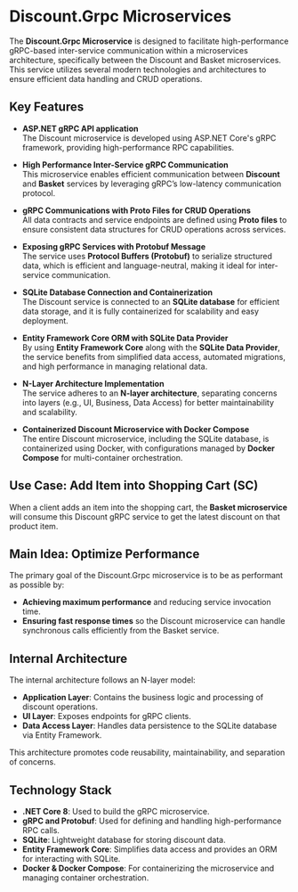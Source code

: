 # Discount.Grpc Microservices

The **Discount.Grpc Microservice** is designed to facilitate high-performance gRPC-based inter-service communication within a microservices architecture, specifically between the Discount and Basket microservices. This service utilizes several modern technologies and architectures to ensure efficient data handling and CRUD operations.

## Key Features

- **ASP.NET gRPC API application**  
  The Discount microservice is developed using ASP.NET Core's gRPC framework, providing high-performance RPC capabilities.

- **High Performance Inter-Service gRPC Communication**  
  This microservice enables efficient communication between **Discount** and **Basket** services by leveraging gRPC’s low-latency communication protocol.

- **gRPC Communications with Proto Files for CRUD Operations**  
  All data contracts and service endpoints are defined using **Proto files** to ensure consistent data structures for CRUD operations across services.

- **Exposing gRPC Services with Protobuf Message**  
  The service uses **Protocol Buffers (Protobuf)** to serialize structured data, which is efficient and language-neutral, making it ideal for inter-service communication.

- **SQLite Database Connection and Containerization**  
  The Discount service is connected to an **SQLite database** for efficient data storage, and it is fully containerized for scalability and easy deployment.

- **Entity Framework Core ORM with SQLite Data Provider**  
  By using **Entity Framework Core** along with the **SQLite Data Provider**, the service benefits from simplified data access, automated migrations, and high performance in managing relational data.

- **N-Layer Architecture Implementation**  
  The service adheres to an **N-layer architecture**, separating concerns into layers (e.g., UI, Business, Data Access) for better maintainability and scalability.

- **Containerized Discount Microservice with Docker Compose**  
  The entire Discount microservice, including the SQLite database, is containerized using Docker, with configurations managed by **Docker Compose** for multi-container orchestration.

## Use Case: Add Item into Shopping Cart (SC)

When a client adds an item into the shopping cart, the **Basket microservice** will consume this Discount gRPC service to get the latest discount on that product item.

## Main Idea: Optimize Performance

The primary goal of the Discount.Grpc microservice is to be as performant as possible by:
- **Achieving maximum performance** and reducing service invocation time.
- **Ensuring fast response times** so the Discount microservice can handle synchronous calls efficiently from the Basket service.

## Internal Architecture

The internal architecture follows an N-layer model:
- **Application Layer**: Contains the business logic and processing of discount operations.
- **UI Layer**: Exposes endpoints for gRPC clients.
- **Data Access Layer**: Handles data persistence to the SQLite database via Entity Framework.

This architecture promotes code reusability, maintainability, and separation of concerns.

## Technology Stack

- **.NET Core 8**: Used to build the gRPC microservice.
- **gRPC and Protobuf**: Used for defining and handling high-performance RPC calls.
- **SQLite**: Lightweight database for storing discount data.
- **Entity Framework Core**: Simplifies data access and provides an ORM for interacting with SQLite.
- **Docker & Docker Compose**: For containerizing the microservice and managing container orchestration.